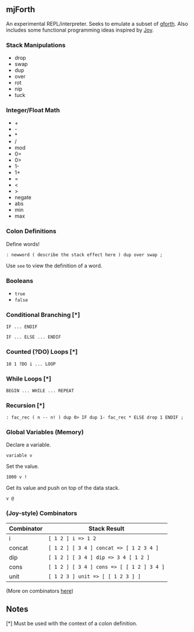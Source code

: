 ## mjForth ##

An experimental REPL/interpreter. Seeks to emulate a subset of [gforth](https://www.gnu.org/software/gforth/). Also includes some functional programming ideas inspired by [Joy](http://www.kevinalbrecht.com/code/joy-mirror/synops.html).

### Stack Manipulations ###

* drop
* swap 
* dup
* over
* rot
* nip 
* tuck

### Integer/Float Math ###
    
* \+
* \-
* \*
* /
* mod
* 0=
* 0>
* 1-
* 1+
* =
* &lt;
* &gt;
* negate
* abs
* min
* max

### Colon Definitions ###

Define words!

` : newword ( describe the stack effect here ) dup over swap ; `

Use `see` to view the definition of a word.

### Booleans ###
    
* `true`
* `false`

### Conditional Branching [\*] ###

`IF ... ENDIF`

`IF ... ELSE ... ENDIF`

### Counted (?DO) Loops [\*] ###

`10 1 ?DO i ... LOOP`

### While Loops [\*] ###

`BEGIN ... WHILE ... REPEAT`

### Recursion [\*] ###

`: fac_rec ( n -- n! ) dup 0> IF dup 1- fac_rec * ELSE drop 1 ENDIF ;`

### Global Variables (Memory) ###

Declare a variable.

`variable v`

Set the value.

`1000 v !`

Get its value and push on top of the data stack.

`v @`

### (Joy-style) Combinators ###

| Combinator | Stack Result                              |
|------------|-------------------------------------------|
| i          | `[ 1 2 ] i => 1 2`                        |
| concat     | `[ 1 2 ] [ 3 4 ] concat => [ 1 2 3 4 ]`   |
| dip        | `[ 1 2 ] [ 3 4 ] dip => 3 4 [ 1 2 ]`      |
| cons       | `[ 1 2 ] [ 3 4 ] cons => [ [ 1 2 ] 3 4 ]` |
| unit       | `[ 1 2 3 ] unit => [ [ 1 2 3 ] ]`         |

(More on combinators [here](http://www.kevinalbrecht.com/code/joy-mirror/j06prg.html))

## Notes ##

[\*] Must be used with the context of a colon definition.



